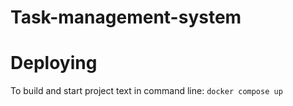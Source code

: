 # Task-management-system

# Deploying
To build and start project text in command line: `docker compose up`

